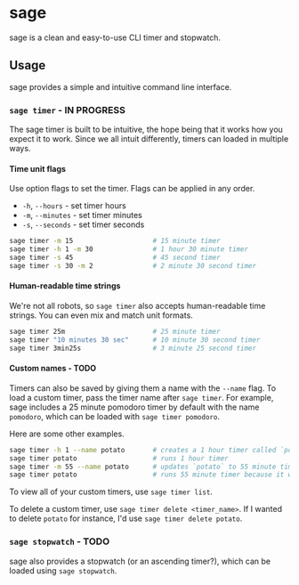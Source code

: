 # sage

sage is a clean and easy-to-use CLI timer and stopwatch.

## Usage

sage provides a simple and intuitive command line interface.

### `sage timer` - IN PROGRESS

The sage timer is built to be intuitive, the hope being that it works
how you expect it to work. Since we all intuit differently, timers can
loaded in multiple ways.

#### Time unit flags

Use option flags to set the timer. Flags can be applied in any order.

- `-h`, `--hours` - set timer hours
- `-m`, `--minutes` - set timer minutes
- `-s`, `--seconds` - set timer seconds

```bash
sage timer -m 15                    # 15 minute timer
sage timer -h 1 -m 30               # 1 hour 30 minute timer
sage timer -s 45                    # 45 second timer
sage timer -s 30 -m 2               # 2 minute 30 second timer
```

#### Human-readable time strings

We're not all robots, so `sage timer` also accepts human-readable time
strings. You can even mix and match unit formats.

```bash
sage timer 25m                      # 25 minute timer
sage timer "10 minutes 30 sec"      # 10 minute 30 second timer
sage timer 3min25s                  # 3 minute 25 second timer
```

#### Custom names - TODO

Timers can also be saved by giving them a name with the `--name` flag.
To load a custom timer, pass the timer name after `sage timer`. For
example, sage includes a 25 minute pomodoro timer by default with the
name `pomodoro`, which can be loaded with `sage timer pomodoro`.

Here are some other examples.

```bash
sage timer -h 1 --name potato       # creates a 1 hour timer called `potato`
sage timer potato                   # runs 1 hour timer
sage timer -m 55 --name potato      # updates `potato` to 55 minute timer
sage timer potato                   # runs 55 minute timer because it was updated above
```

To view all of your custom timers, use `sage timer list`.

To delete a custom timer, use `sage timer delete <timer_name>`. If
I wanted to delete `potato` for instance, I'd use `sage timer delete
potato`.

### `sage stopwatch` - TODO

sage also provides a stopwatch (or an ascending timer?), which can be
loaded using `sage stopwatch`.
